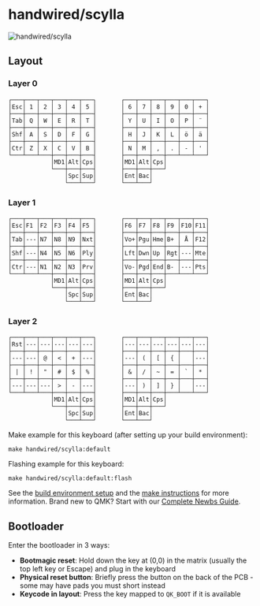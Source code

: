 # handwired/scylla

![handwired/scylla](https://i.imgur.com/r4HrXX3.jpeg)

## Layout

### Layer 0

```
┌───┬───┬───┬───┬───┬───┐       ┌───┬───┬───┬───┬───┬───┐
│Esc│ 1 │ 2 │ 3 │ 4 │ 5 │       │ 6 │ 7 │ 8 │ 9 │ 0 │ + │
├───┼───┼───┼───┼───┼───┤       ├───┼───┼───┼───┼───┼───┤
│Tab│ Q │ W │ E │ R │ T │       │ Y │ U │ I │ O │ P │ ¨ │
├───┼───┼───┼───┼───┼───┤       ├───┼───┼───┼───┼───┼───┤
│Shf│ A │ S │ D │ F │ G │       │ H │ J │ K │ L │ ö │ ä │
├───┼───┼───┼───┼───┼───┤       ├───┼───┼───┼───┼───┼───┤
│Ctr│ Z │ X │ C │ V │ B │       │ N │ M │ , │ . │ - │ ' │
└───┴───┴───┼───┼───┼───┤       ├───┼───┼───┼───┴───┴───┘
            │MD1│Alt│Cps│       │MD1│Alt│Cps│
            └───┼───┼───┤       ├───┼───┼───┘
                │Spc│Sup│       │Ent│Bac│
                └───┴───┘       └───┴───┘
```

### Layer 1

```
┌───┬───┬───┬───┬───┬───┐       ┌───┬───┬───┬───┬───┬───┐
│Esc│F1 │F2 │F3 │F4 │F5 │       │F6 │F7 │F8 │F9 │F10│F11│
├───┼───┼───┼───┼───┼───┤       ├───┼───┼───┼───┼───┼───┤
│Tab│---│N7 │N8 │N9 │Nxt│       │Vo+│Pgu│Hme│B+ │ Å │F12│
├───┼───┼───┼───┼───┼───┤       ├───┼───┼───┼───┼───┼───┤
│Shf│---│N4 │N5 │N6 │Ply│       │Lft│Dwn│Up │Rgt│---│Mte│
├───┼───┼───┼───┼───┼───┤       ├───┼───┼───┼───┼───┼───┤
│Ctr│---│N1 │N2 │N3 │Prv│       │Vo-│Pgd│End│B- │---│Pts│
└───┴───┴───┼───┼───┼───┤       ├───┼───┼───┼───┴───┴───┘
            │MD1│Alt│Cps│       │MD1│Alt│Cps│
            └───┼───┼───┤       ├───┼───┼───┘
                │Spc│Sup│       │Ent│Bac│
                └───┴───┘       └───┴───┘
```

### Layer 2

```
┌───┬───┬───┬───┬───┬───┐       ┌───┬───┬───┬───┬───┬───┐
│Rst│---│---│---│---│---│       │---│---│---│---│---│---│
├───┼───┼───┼───┼───┼───┤       ├───┼───┼───┼───┼───┼───┤
│---│---│ @ │ < │ + │---│       │---│ ( │ [ │ { │   │---│
├───┼───┼───┼───┼───┼───┤       ├───┼───┼───┼───┼───┼───┤
│ | │ ! │ " │ # │ $ │ % │       │ & │ / │ ~ │ = │ ` │ * │
├───┼───┼───┼───┼───┼───┤       ├───┼───┼───┼───┼───┼───┤
│---│---│---│ > │ - │---│       │---│ ) │ ] │ } │   │---│
└───┴───┴───┼───┼───┼───┤       ├───┼───┼───┼───┴───┴───┘
            │MD1│Alt│Cps│       │MD1│Alt│Cps│
            └───┼───┼───┤       ├───┼───┼───┘
                │Spc│Sup│       │Ent│Bac│
                └───┴───┘       └───┴───┘
```

Make example for this keyboard (after setting up your build environment):

    make handwired/scylla:default

Flashing example for this keyboard:

    make handwired/scylla:default:flash

See the [build environment setup](https://docs.qmk.fm/#/getting_started_build_tools) and the [make instructions](https://docs.qmk.fm/#/getting_started_make_guide) for more information. Brand new to QMK? Start with our [Complete Newbs Guide](https://docs.qmk.fm/#/newbs).

## Bootloader

Enter the bootloader in 3 ways:

* **Bootmagic reset**: Hold down the key at (0,0) in the matrix (usually the top left key or Escape) and plug in the keyboard
* **Physical reset button**: Briefly press the button on the back of the PCB - some may have pads you must short instead
* **Keycode in layout**: Press the key mapped to `QK_BOOT` if it is available
